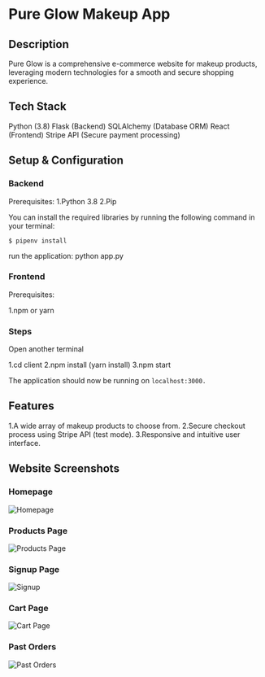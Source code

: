 # Pure Glow Makeup App 

## Description

Pure Glow is a comprehensive e-commerce website for makeup products, leveraging modern technologies for a smooth and secure shopping experience.

## Tech Stack

Python (3.8)
Flask (Backend)
SQLAlchemy (Database ORM)
React (Frontend)
Stripe API (Secure payment processing)

## Setup & Configuration

### Backend

Prerequisites:
1.Python 3.8
2.Pip

You can install the required libraries by running the following command in your terminal:

```$ pipenv install```

run the application:
python app.py

### Frontend

Prerequisites:

1.npm or yarn

### Steps
Open another terminal

1.cd client
2.npm install (yarn install)
3.npm start

The application should now be running on ```localhost:3000.```

## Features

1.A wide array of makeup products to choose from.
2.Secure checkout process using Stripe API (test mode).
3.Responsive and intuitive user interface.

## Website Screenshots

### Homepage

![Homepage](https://user-images.githubusercontent.com/119082829/238405081-97274b3b-a642-4178-9262-c5ddbfbee5e5.png)

### Products Page

![Products Page](https://user-images.githubusercontent.com/119082829/238405982-dbfe9018-416e-4e21-8d51-70e24209fc28.png)

### Signup Page

![Signup](https://user-images.githubusercontent.com/119082829/238406423-a543cc6c-32f5-45b6-98c3-a0c38e291c6d.png)

### Cart Page

![Cart Page](https://user-images.githubusercontent.com/119082829/238406665-b449388e-d91c-4aa6-ae06-2388d412d80d.png)

### Past Orders

![Past Orders](https://user-images.githubusercontent.com/119082829/238406937-aeba39c5-1b30-432f-96e6-22d19bb2dbea.png)




